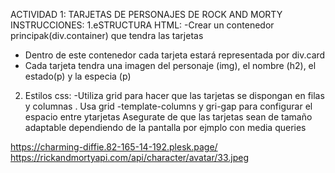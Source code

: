 ACTIVIDAD 1: TARJETAS DE PERSONAJES DE ROCK AND MORTY 
INSTRUCCIONES:
1.eSTRUCTURA HTML:
-Crear un contenedor principak(div.container) que tendra las tarjetas
- Dentro de este contenedor cada tarjeta estará representada por div.card
- Cada tarjeta tendra una imagen del personaje (img), el nombre (h2), el estado(p) y la especia (p)
2. Estilos css:
-Utiliza grid para hacer que las tarjetas se dispongan en filas y columnas . Usa grid -template-columns y gri-gap para configurar el espacio entre ytarjetas
Asegurate de que las tarjetas sean de tamaño adaptable dependiendo de la pantalla por ejmplo con media queries

https://charming-diffie.82-165-14-192.plesk.page/
https://rickandmortyapi.com/api/character/avatar/33.jpeg